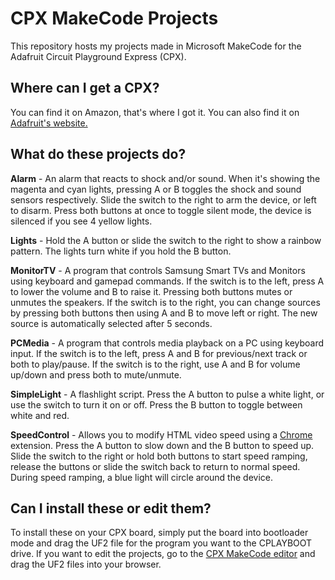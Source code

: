 # CPX MakeCode Projects
This repository hosts my projects made in Microsoft MakeCode for the Adafruit Circuit Playground Express (CPX).

## Where can I get a CPX?
You can find it on Amazon, that's where I got it. You can also find it on [Adafruit's website.](https://adafruit.com/product/3333)

## What do these projects do?
**Alarm** - An alarm that reacts to shock and/or sound. When it's showing the magenta and cyan lights, pressing A or B toggles the shock and sound sensors respectively. Slide the switch to the right to arm the device, or left to disarm. Press both buttons at once to toggle silent mode, the device is silenced if you see 4 yellow lights.

**Lights** - Hold the A button or slide the switch to the right to show a rainbow pattern. The lights turn white if you hold the B button.

**MonitorTV** - A program that controls Samsung Smart TVs and Monitors using keyboard and gamepad commands. If the switch is to the left, press A to lower the volume and B to raise it. Pressing both buttons mutes or unmutes the speakers. If the switch is to the right, you can change sources by pressing both buttons then using A and B to move left or right. The new source is automatically selected after 5 seconds.

**PCMedia** - A program that controls media playback on a PC using keyboard input. If the switch is to the left, press A and B for previous/next track or both to play/pause. If the switch is to the right, use A and B for volume up/down and press both to mute/unmute.

**SimpleLight** - A flashlight script. Press the A button to pulse a white light, or use the switch to turn it on or off. Press the B button to toggle between white and red.

**SpeedControl** - Allows you to modify HTML video speed using a [Chrome](https://chrome.google.com/webstore/detail/video-speed-controller/nffaoalbilbmmfgbnbgppjihopabppdk) extension. Press the A button to slow down and the B button to speed up. Slide the switch to the right or hold both buttons to start speed ramping, release the buttons or slide the switch back to return to normal speed. During speed ramping, a blue light will circle around the device.

## Can I install these or edit them?
To install these on your CPX board, simply put the board into bootloader mode and drag the UF2 file for the program you want to the CPLAYBOOT drive. If you want to edit the projects, go to the [CPX MakeCode editor](https://makecode.adafruit.com) and drag the UF2 files into your browser.
